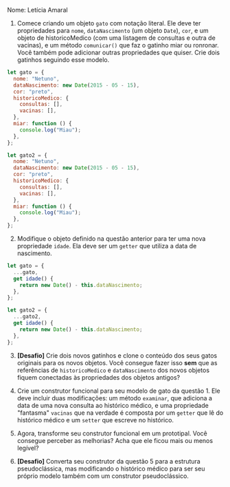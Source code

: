 Nome: Letícia Amaral

1. Comece criando um objeto `gato` com notação literal. Ele deve ter propriedades para `nome`, `dataNascimento` (um objeto `Date`), `cor`, e um objeto de historicoMedico (com uma listagem de consultas e outra de vacinas), e um método `comunicar()` que faz o gatinho miar ou ronronar. Você também pode adicionar outras propriedades que quiser. Crie dois gatinhos seguindo esse modelo.

```js
let gato = {
  nome: "Netuno",
  dataNascimento: new Date(2015 - 05 - 15),
  cor: "preto",
  historicoMedico: {
    consultas: [],
    vacinas: [],
  },
  miar: function () {
    console.log("Miau");
  },
};

let gato2 = {
  nome: "Netuno",
  dataNascimento: new Date(2015 - 05 - 15),
  cor: "preto",
  historicoMedico: {
    consultas: [],
    vacinas: [],
  },
  miar: function () {
    console.log("Miau");
  },
};
```

2. Modifique o objeto definido na questão anterior para ter uma nova propriedade `idade`. Ela deve ser um `getter` que utiliza a data de nascimento.

```js
let gato = {
  ...gato,
  get idade() {
    return new Date() - this.dataNascimento;
  },
};

let gato2 = {
  ...gato2,
  get idade() {
    return new Date() - this.dataNascimento;
  },
};
```

3. **[Desafio]** Crie dois novos gatinhos e clone o conteúdo dos seus gatos originais para os novos objetos. Você consegue fazer isso **sem** que as referências de `historicoMedico` e `dataNascimento` dos novos objetos fiquem conectadas às propriedades dos objetos antigos?

4. Crie um construtor funcional para seu modelo de gato da questão 1. Ele deve incluir duas modificações: um método `examinar`, que adiciona a data de uma nova consulta ao histórico médico, e uma propriedade "fantasma" `vacinas` que na verdade é composta por um `getter` que lê do histórico médico e um `setter` que escreve no histórico.

5. Agora, transforme seu construtor funcional em um prototipal. Você consegue perceber as melhorias? Acha que ele ficou mais ou menos legível?

6. **[Desafio]** Converta seu construtor da questão 5 para a estrutura pseudoclássica, mas modificando o histórico médico para ser seu próprio modelo também com um construtor pseudoclássico.
